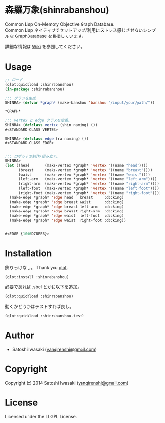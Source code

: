 # 森羅万象(shinrabanshou)

Common Lisp On-Memory Objective Graph Database.  
Common Lisp ネイティブでセットアップ/利用にストレス感じさせないシンプルな GraphDatabase を目指しています。

詳細な情報は [Wiki](https://github.com/yanqirenshi/shinrabanshou/wiki) を参照してください。

# Usage
``` lisp
;; ロード
(qlot:quickload :shinrabanshou)
(in-package :shinrabanshou)

;;; グラフを生成
SHINRA> (defvar *graph* (make-banshou 'banshou "/input/your/path/"))

*GRAPH*

;;; vertex と edge クラスを定義。
SHINRA> (defclass vertex (shin naming) ()) 
#<STANDARD-CLASS VERTEX>

SHINRA> (defclass edge (ra naming) ()) 
#<STANDARD-CLASS EDGE>


;;; ロボットの制作/組み立て。
SHINRA> 
(let ((head       (make-vertex *graph* 'vertex '((name "head"))))
      (breast     (make-vertex *graph* 'vertex '((name "breast"))))
      (waist      (make-vertex *graph* 'vertex '((name "waist"))))
      (left-arm   (make-vertex *graph* 'vertex '((name "left-arm"))))
      (right-arm  (make-vertex *graph* 'vertex '((name "right-arm"))))
      (left-foot  (make-vertex *graph* 'vertex '((name "left-foot"))))
      (right-foot (make-vertex *graph* 'vertex '((name "right-foot")))))
  (make-edge *graph* 'edge head   breast     :docking)
  (make-edge *graph* 'edge breast waist      :docking)
  (make-edge *graph* 'edge breast left-arm   :docking)
  (make-edge *graph* 'edge breast right-arm  :docking)
  (make-edge *graph* 'edge waist  left-foot  :docking)
  (make-edge *graph* 'edge waist  right-foot :docking))


#<EDGE {1006D78EE3}>
```

# Installation
飾りっけなし。 Thank you [qlot](https://github.com/fukamachi/qlot).
``` lisp
(qlot:install :shinrabanshou)
```

必要であれば .sbcl とかに以下を追加。
``` lisp
(qlot:quickload :shinrabanshou)
```

動くかどうかはテストすれば良し。
``` lisp
(qlot:quickload :shinrabanshou-test)
```

# Author

+ Satoshi Iwasaki (yanqirenshi@gmail.com)

# Copyright

Copyright (c) 2014 Satoshi Iwasaki (yanqirenshi@gmail.com)

# License

Licensed under the LLGPL License.
